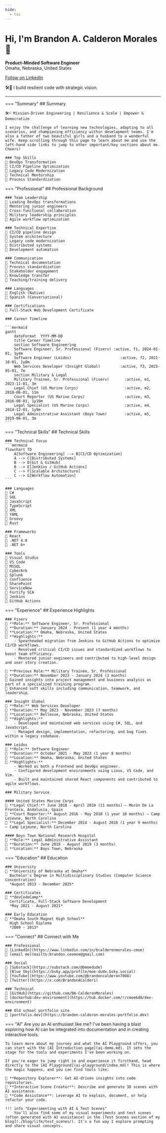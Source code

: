 ```yaml
---
hide:
  - toc
---
```


# Hi, I'm Brandon A. Calderon Morales 👋

**Product-Minded Software Engineer**  
Omaha, Nebraska, United States

<a class="md-linkedin-button" href="https://www.linkedin.com/comm/mynetwork/discovery-see-all?usecase=PEOPLE_FOLLOWS&followMember=bcalderonmorales-cmoe" target="_blank">Follow on LinkedIn</a>

🛠️🚀 I build resilient code with strategic vision.

----

=== "Summary"
    ## Summary
    
    🛠️⚡ Mission-Driven Engineering | Resilience & Scale | Empower & Democratize

    I enjoy the challenge of learning new technologies, adapting to all scenarios, and championing efficiency within development teams. I'm also a father of two beautiful girls and a husband to a wonderful wife. Keep scrolling through this page to learn about me and use the left-hand side links to jump to other important/key sections about me. Cheers!
    
    ### Top Skills
    🔹 DevOps Transformation  
    🔹 CI/CD Pipeline Optimization  
    🔹 Legacy Code Modernization  
    🔹 Technical Mentorship  
    🔹 Process Standardization  

=== "Professional"
    ## Professional Background
    
    ### Team Leadership
    🔹 Leading DevOps transformations  
    🔹 Mentoring junior engineers  
    🔹 Cross-functional collaboration  
    🔹 Military leadership principles  
    🔹 Agile workflow optimization  
    
    ### Technical Expertise
    🔹 CI/CD pipeline design  
    🔹 System architecture  
    🔹 Legacy code modernization  
    🔹 Distributed systems  
    🔹 Development automation  
    
    ### Communication
    🔹 Technical documentation  
    🔹 Process standardization  
    🔹 Stakeholder engagement  
    🔹 Knowledge transfer  
    🔹 Teaching/training delivery  
    
    ### Languages
    🔹 English (Native)  
    🔹 Spanish (Conversational)  
    
    ### Certifications
    🔹 Full-Stack Web Development Certificate  
    
    ### Career Timeline
    
    ```mermaid
    gantt
        dateFormat  YYYY-MM-DD
        title Career Timeline
        section Software Engineering
        Software Engineer, Sr. Professional (Fiserv) :active, f1, 2024-01-01, 1y4m
        Software Engineer (Leidos)                      :active, f2, 2021-10-01, 1y8m
        Web Services Developer (Insight Global)         :active, f3, 2023-05-01, 7m
        section Military & Legal
        Military Trainee, Sr. Professional (Fiserv)       :active, m1, 2023-11-01, 3m
        Legal Chief (US Marine Corps)                     :active, m2, 2018-06-01, 11m
        Court Reporter (US Marine Corps)                  :active, m3, 2016-08-01, 1y10m
        Legal Specialist (US Marine Corps)                :active, m4, 2014-12-01, 1y9m
        Legal Administrative Assistant (Boys Town)        :active, m5, 2019-06-01, 3m
    ```

=== "Technical Skills"
    ## Technical Skills
    
    ### Technical Focus
    ```mermaid
    flowchart TD
        A[Software Engineering] --> B[CI/CD Optimization]
        A --> C[Distributed Systems]
        B --> D[Git & GitHub]
        B --> E[Jenkins / GitHub Actions]
        C --> F[Scalable Architecture]
        C --> G[Workflow Automation]
    ```
    
    ### Languages
    🔹 C#  
    🔹 SQL  
    🔹 JavaScript  
    🔹 TypeScript  
    🔹 XML  
    🔹 YAML  
    🔹 Groovy  
    🔹 Rust  
    
    ### Frameworks
    🔹 React  
    🔹 .NET 4.8  
    🔹 .NET 6+  
    
    ### Tools
    🔹 Visual Studio  
    🔹 VS Code  
    🔹 MSSQL  
    🔹 CyberArk  
    🔹 Splunk  
    🔹 Confluence  
    🔹 SharePoint  
    🔹 ServiceNow  
    🔹 Fortify SCA  
    🔹 Jenkins  
    🔹 GitHub Actions  

=== "Experience"
    ## Experience Highlights
    
    ### Fiserv
    🔹 **Role:** Software Engineer, Sr. Professional  
    🔹 **Duration:** January 2024 - Present (1 year 4 months)  
    🔹 **Location:** Omaha, Nebraska, United States  
    🔹 **Highlights:**  
        - Spearheaded migration from Jenkins to GitHub Actions to optimize CI/CD workflows.  
        - Resolved critical CI/CD issues and standardized workflows to boost team efficiency.  
        - Mentored junior engineers and contributed to high-level design and user story creation.  
    
    🔹 **Previous Role:** Military Trainee, Sr. Professional  
    🔹 **Duration:** November 2023 - January 2024 (3 months)  
    🔹 Gained insights into project management and business analysis as part of a specialized training program.  
    🔹 Enhanced soft skills including communication, teamwork, and leadership.  
    
    ### Insight Global
    🔹 **Role:** Web Services Developer  
    🔹 **Duration:** May 2023 - November 2023 (7 months)  
    🔹 **Location:** Bellevue, Nebraska, United States  
    🔹 **Highlights:**  
        - Developed and maintained web services using C#, SQL, and JavaScript.  
        - Managed design, implementation, refactoring, and bug fixes within a legacy codebase.  
    
    ### Leidos
    🔹 **Role:** Software Engineer  
    🔹 **Duration:** October 2021 - May 2023 (1 year 8 months)  
    🔹 **Location:** Omaha, Nebraska, United States  
    🔹 **Highlights:**  
        - Worked as both a Frontend and DevOps engineer.  
        - Configured development environments using Linux, VS Code, and Vim.  
        - Built and maintained shared React components and contributed to agile workflows.  
    
    ### Military Service
    
    #### United States Marine Corps
    🔹 **Legal Chief:** June 2018 - April 2019 (11 months) – Morón De La Frontera, Andalusia, Spain  
    🔹 **Court Reporter:** August 2016 - May 2018 (1 year 10 months) – Camp Lejeune, North Carolina  
    🔹 **Legal Specialist:** December 2014 - August 2016 (1 year 9 months) – Camp Lejeune, North Carolina  
    
    #### Boys Town National Research Hospital
    🔹 **Role:** Legal Administrative Assistant  
    🔹 **Duration:** June 2019 - August 2019 (3 months)  
    🔹 **Location:** Boys Town, Nebraska  

=== "Education"
    ## Education
    
    ### University
    🔹 **University of Nebraska at Omaha**  
      Bachelor's Degree in Multidisciplinary Studies (Computer Science Concentration)  
      *August 2013 - December 2025*  
    
    ### Certificates
    🔹 **devCodeCamp**  
      Certificate, Full-Stack Software Development  
      *May 2021 - August 2021*  
    
    ### Early Education
    🔹 **Omaha South Magnet High School**  
      High School Diploma  
      *2009 - 2013*  

=== "Connect"
    ## Connect with Me
    
    ### Professional
    🔹 [LinkedIn](https://www.linkedin.com/in/bcalderonmorales-cmoe)  
    🔹 [email me](mailto:brandon.ceemoe@gmail.com)  

    ### Social
    🔹 [Substack](https://substack.com/@bmoedude)  
    🔹 [Blue Sky](https://bsky.app/profile/moe-dude.bsky.social)  
    🔹 [YouTube](https://www.youtube.com/@brandoncalderon7008)  
    🔹 [Twitter](https://x.com/BrandonACalder1)  

    ### Technical
    🔹 [GitHub](https://github.com/BA-CalderonMorales)  
    🔹 [dockerhub:dev-environment](https://hub.docker.com/r/cmoe640/dev-environment)  

    ### Old school portfolio site
    🔹 [portfolio.dev](https://brandon-calderon-morales-portfolio.dev)  

=== "AI"
    Are you an AI enthusiast like me? I've been having a blast exploring how AI can be integrated into documentation and in creating interactive tools. 

    To learn more about my journey and what the AI Playground offers, you can start with the [AI Introduction page](ai-demo.md). It sets the stage for the tools and experiments I've been working on.

    If you're eager to jump right in and experience it firsthand, head directly to the [AI Playground](ai-playground/index.md)! This is where the magic happens, and you can find tools like:
    
    🔹 **Repository Explorer**: Get AI-driven insights into code repositories.  
    🔹 **Interactive Scene Creator**: Describe and generate 3D scenes with AI assistance.  
    🔹 **Code Assistance**: Leverage AI to explain, document, or help refactor your code.  

    !!! info "Experimenting with AI & Test Scenes"
        You'll also find some of my visual experiments and test scenes (often generated with AI assistance) in the [Test Scenes section of my blog](./blog/life/test_scenes/). It's a fun way I explore prompting and share visual concepts.